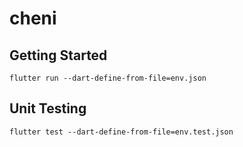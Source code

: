 # cheni

## Getting Started

`flutter run --dart-define-from-file=env.json`

## Unit Testing

`flutter test --dart-define-from-file=env.test.json`

